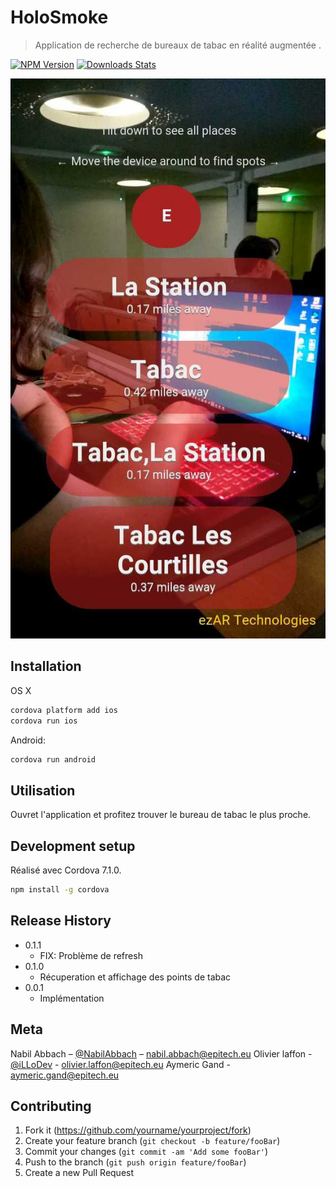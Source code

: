 # HoloSmoke
> Application de recherche de bureaux de tabac en réalité augmentée .

[![NPM Version][npm-image]][npm-url]
[![Downloads Stats][npm-downloads]][npm-url]


![](header.jpg)

## Installation

OS X 
```sh
cordova platform add ios 
cordova run ios
```

Android:

```sh
cordova run android
```

## Utilisation

Ouvret l'application et profitez trouver le bureau de tabac le plus proche.


## Development setup

Réalisé avec Cordova 7.1.0.

```sh
npm install -g cordova
```

## Release History

* 0.1.1
    * FIX: Problème de refresh
* 0.1.0
    * Récuperation et affichage des points de tabac
* 0.0.1
    * Implémentation

## Meta

Nabil Abbach – [@NabilAbbach](https://twitter.com/dbader_org) – nabil.abbach@epitech.eu
Olivier laffon - [@iLLoDev](https://twitter.com/dbader_org) - olivier.laffon@epitech.eu
Aymeric Gand - aymeric.gand@epitech.eu


## Contributing

1. Fork it (<https://github.com/yourname/yourproject/fork>)
2. Create your feature branch (`git checkout -b feature/fooBar`)
3. Commit your changes (`git commit -am 'Add some fooBar'`)
4. Push to the branch (`git push origin feature/fooBar`)
5. Create a new Pull Request

<!-- Markdown link & img dfn's -->
[npm-image]: https://img.shields.io/npm/v/cordova.svg?style=flat-square
[npm-url]: https://www.npmjs.com/package/cordova
[npm-downloads]: https://img.shields.io/npm/dm/cordova.svg?style=flat-square
[wiki]: https://github.com/yourname/yourproject/wiki
